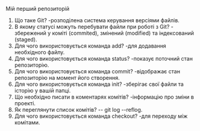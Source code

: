 Мій перший репозиторій
1.	Що таке Git? -розподілена система керування версіями файлів.
2. В якому статусі можуть перебувати файли при роботі з Git? - збережений у коміті (commited), змінений (modified) та індексований (staged).
3. Для чого використовується  команда add? -для додавання необхідного файлу.
4. Для чого використовується  команда status? -показує поточний стан репозиторію.
5. Для чого використовується  команда commit? -відображає стан репозиторію на момент його створення.
6. Для чого використовується  команда init? -зберігає свої файли та історію у вашій папці.
7. Що необхідно писати в коментарях комітів? -інформацію про зміни в проекті.
8. Як переглянути список комітів? -- git log --reflog.
9. Для чого використовується  команда checkout? -для переходу між комітами.
